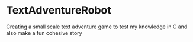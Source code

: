 # TextAdventureRobot
Creating a small scale text adventure game to test my knowledge in C and also make a fun cohesive story
